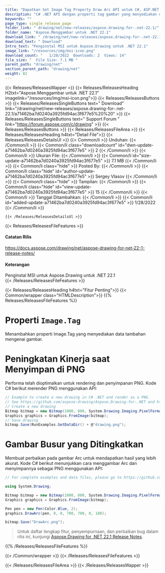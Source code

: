 ```yaml
---
title: "Dapatkan Set Image Tag Property Draw Arc API untuk C#, ASP.NET Apps"
description: "C# .NET API dengan properti tag gambar yang menyediakan data gambar tambahan, kinerja yang dioptimalkan untuk rendering & penyimpanan PNG, peningkatan dalam menggambar Arcs melalui API."
keywords: ""
page_type: single_release_page
folder_link: " drawing/net/new-releases/aspose.drawing-for-.net-22.1/"
folder_name: "Aspose.Menggambar untuk .NET 22.1"
download_link: " /drawing/net/new-releases/aspose.drawing-for-.net-22.1/a71462ba7d0240a3925fd94ac3f677e5"
download_text: " Download"
Intro_text: "Penginstal MSI untuk Aspose.Drawing untuk .NET 22.1"
image_link: "/resources/img/msi-icon.png"
download_count: "   1/28/2022  Downloads: 2  Views: 14"
file_size: "  File Size: 7.1 MB "
parent_path: "drawing/net"
section_parent_path: "drawing/net"
weight: 82
---
```


{{< Releases/ReleasesWapper >}}
{{< Releases/ReleasesHeading H2txt="Aspose.Menggambar untuk .NET 22.1" imagelink="/resources/img/msi-icon.png">}}
{{< Releases/ReleasesButtons >}}
{{< Releases/ReleasesSingleButtons text=" Download" link="/drawing/net/new-releases/aspose.drawing-for-.net-22.1/a71462ba7d0240a3925fd94ac3f677e5%20%20" >}}
{{< Releases/ReleasesSingleButtons text=" Support Forum " link="https://forum.aspose.com/c/drawing" >}}
{{< Releases/ReleasesButtons >}}
{{< Releases/ReleasesFileArea >}}
{{< Releases/ReleasesHeading h4txt="Detail File">}}
{{< Releases/ReleasesDetailsUl >}}
{{< Common/li >}} Unduhan: {{< /Common/li >}}
{{< Common/li class="downloadcount" id="dwn-update-a71462ba7d0240a3925fd94ac3f677e5" >}} 2 {{< /Common/li >}}
{{< Common/li >}} Ukuran File: {{< /Common/li >}}
{{< Common/li id="size-update-a71462ba7d0240a3925fd94ac3f677e5" >}} 7.1 MB {{< /Common/li >}}
{{< Common/li  class="hide" >}} Posted By: {{< /Common/li >}}
{{< Common/li class="hide" id="author-update-a71462ba7d0240a3925fd94ac3f677e5" >}} Sergey Vlasov {{< /Common/li >}}
{{< Common/li class="hide" >}} Tampilan: {{< /Common/li >}}
{{< Common/li class="hide" id="view-update-a71462ba7d0240a3925fd94ac3f677e5" >}} 15 {{< /Common/li >}}
{{< Common/li >}} Tanggal Ditambahkan: {{< /Common/li >}}
{{< Common/li id="added-update-a71462ba7d0240a3925fd94ac3f677e5" >}} 1/28/2022 {{< /Common/li >}}

    {{< /Releases/ReleasesDetailsUl >}}

{{< Releases/ReleasesFileFeatures >}}
<h4>Catatan Rilis</h4><div> <a href="https://docs.aspose.com/drawing/net/aspose-drawing-for-net-22-1-release-notes/">https://docs.aspose.com/drawing/net/aspose-drawing-for-net-22-1-release-notes/</a></div><h4> Keterangan</h4><div class="HTMLDescription"> Penginstal MSI untuk Aspose.Drawing untuk .NET 22.1</div>
{{< /Releases/ReleasesFileFeatures >}}

{{< Releases/ReleasesHeading h4txt="Fitur Penting">}}
{{< Common/wrapper class="HTMLDescription">}}
{{% Releases/ReleasesFileFeatures %}}

# Properti `Image.Tag`

Menambahkan properti Image.Tag yang menyediakan data tambahan mengenai gambar.

# Peningkatan Kinerja saat Menyimpan di PNG

Performa telah dioptimalkan untuk rendering dan penyimpanan PNG. Kode C# berikut merender PNG menggunakan API:

```csharp
// Example to create a new drawing in C# .NET and render as a PNG. 
// See https://github.com/aspose-drawing/Aspose.Drawing-for-.NET and https://docs.aspose.com/drawing/net/ for more examples.
// Create a new drawing
Bitmap bitmap = new Bitmap(1000, 800, System.Drawing.Imaging.PixelFormat.Format32bppPArgb);
Graphics graphics = Graphics.FromImage(bitmap);
// Save drawing
bitmap.Save(RunExamples.GetDataDir() + @"drawing.png");
```

# Gambar Busur yang Ditingkatkan

Membuat perbaikan pada gambar Arc untuk mendapatkan hasil yang lebih akurat. Kode C# berikut menunjukkan cara menggambar Arc dan menyimpannya sebagai PNG menggunakan API:

```csharp
// For complete examples and data files, please go to https://github.com/aspose-drawing/Aspose.Drawing-for-.NET

using System.Drawing;

Bitmap bitmap = new Bitmap(1000, 800, System.Drawing.Imaging.PixelFormat.Format32bppPArgb);
Graphics graphics = Graphics.FromImage(bitmap);

Pen pen = new Pen(Color.Blue, 2);
graphics.DrawArc(pen, 0, 0, 700, 700, 0, 180);

bitmap.Save("DrawArc.png");
```

> Untuk daftar lengkap fitur, penyempurnaan, dan perbaikan bug dalam rilis ini, kunjungi [Aspose.Drawing for .NET 22.1 Release Notes](https://docs.aspose.com/drawing/net/aspose-drawing-for-net-22-1-release-notes/).

{{% /Releases/ReleasesFileFeatures %}}

{{< /Common/wrapper >}}
{{< /Releases/ReleasesFileFeatures >}}

{{< /Releases/ReleasesFileArea >}}
{{< /Releases/ReleasesWapper >}}

